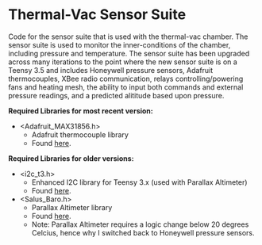 # Thermal-Vac Sensor Suite
Code for the sensor suite that is used with the thermal-vac chamber. 
The sensor suite is used to monitor the inner-conditions of the chamber, including pressure and temperature.
The sensor suite has been upgraded across many iterations to the point where the new sensor suite is on a Teensy 3.5
and includes Honeywell pressure sensors, Adafruit thermocouples, XBee radio communication, relays controlling/powering
fans and heating mesh, the ability to input both commands and external pressure readings, and a predicted alititude
based upon pressure.

**Required Libraries for most recent version:**
- <Adafruit_MAX31856.h> 
  - Adafruit thermocouple library
  - Found [here](https://github.com/adafruit/Adafruit_MAX31856).

**Required Libraries for older versions:**
- <i2c_t3.h>
  - Enhanced I2C library for Teensy 3.x (used with Parallax Altimeter)
  - Found [here](https://github.com/nox771/i2c_t3).
- <Salus_Baro.h>
  - Parallax Altimeter library
  - Found [here](https://github.com/MNSGC-Ballooning/baro).
  - Note: Parallax Altimeter requires a logic change below 20 degrees Celcius, hence why I switched back to Honeywell pressure sensors.
  
